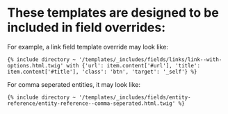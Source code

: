 # These templates are designed to be included in field overrides:

For example, a link field template override may look like:

  `{% include directory ~ '/templates/_includes/fields/links/link--with-options.html.twig' with {'url': item.content['#url'], 'title': item.content['#title'], 'class': 'btn', 'target': '_self'} %}`

For comma seperated entities, it may look like:

  `{% include directory ~ '/templates/_includes/fields/entity-reference/entity-reference--comma-seperated.html.twig' %}`
